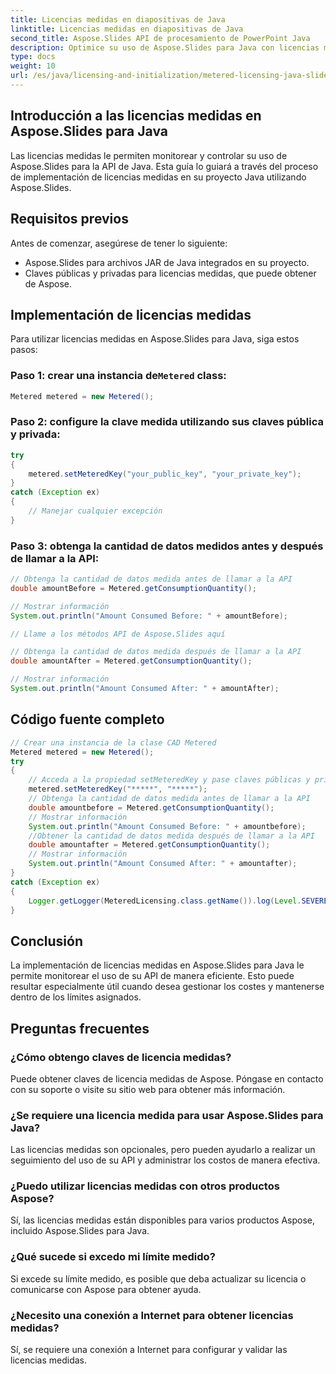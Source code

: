 ```yaml
---
title: Licencias medidas en diapositivas de Java
linktitle: Licencias medidas en diapositivas de Java
second_title: Aspose.Slides API de procesamiento de PowerPoint Java
description: Optimice su uso de Aspose.Slides para Java con licencias medidas. Aprenda cómo configurarlo y monitorear su consumo de API.
type: docs
weight: 10
url: /es/java/licensing-and-initialization/metered-licensing-java-slides/
---
```


## Introducción a las licencias medidas en Aspose.Slides para Java

Las licencias medidas le permiten monitorear y controlar su uso de Aspose.Slides para la API de Java. Esta guía lo guiará a través del proceso de implementación de licencias medidas en su proyecto Java utilizando Aspose.Slides. 

## Requisitos previos

Antes de comenzar, asegúrese de tener lo siguiente:

- Aspose.Slides para archivos JAR de Java integrados en su proyecto.
- Claves públicas y privadas para licencias medidas, que puede obtener de Aspose.

## Implementación de licencias medidas

Para utilizar licencias medidas en Aspose.Slides para Java, siga estos pasos:

###  Paso 1: crear una instancia de`Metered` class:

```java
Metered metered = new Metered();
```

### Paso 2: configure la clave medida utilizando sus claves pública y privada:

```java
try
{
	metered.setMeteredKey("your_public_key", "your_private_key");
}
catch (Exception ex)
{
	// Manejar cualquier excepción
}
```

### Paso 3: obtenga la cantidad de datos medidos antes y después de llamar a la API:

```java
// Obtenga la cantidad de datos medida antes de llamar a la API
double amountBefore = Metered.getConsumptionQuantity();

// Mostrar información
System.out.println("Amount Consumed Before: " + amountBefore);

// Llame a los métodos API de Aspose.Slides aquí

// Obtenga la cantidad de datos medida después de llamar a la API
double amountAfter = Metered.getConsumptionQuantity();

// Mostrar información
System.out.println("Amount Consumed After: " + amountAfter);
```
## Código fuente completo
```java
// Crear una instancia de la clase CAD Metered
Metered metered = new Metered();
try
{
	// Acceda a la propiedad setMeteredKey y pase claves públicas y privadas como parámetros
	metered.setMeteredKey("*****", "*****");
	// Obtenga la cantidad de datos medida antes de llamar a la API
	double amountbefore = Metered.getConsumptionQuantity();
	// Mostrar información
	System.out.println("Amount Consumed Before: " + amountbefore);
	//Obtener la cantidad de datos medida después de llamar a la API
	double amountafter = Metered.getConsumptionQuantity();
	// Mostrar información
	System.out.println("Amount Consumed After: " + amountafter);
}
catch (Exception ex)
{
	Logger.getLogger(MeteredLicensing.class.getName()).log(Level.SEVERE, null, ex);
}
```

## Conclusión

La implementación de licencias medidas en Aspose.Slides para Java le permite monitorear el uso de su API de manera eficiente. Esto puede resultar especialmente útil cuando desea gestionar los costes y mantenerse dentro de los límites asignados.

## Preguntas frecuentes

### ¿Cómo obtengo claves de licencia medidas?

Puede obtener claves de licencia medidas de Aspose. Póngase en contacto con su soporte o visite su sitio web para obtener más información.

### ¿Se requiere una licencia medida para usar Aspose.Slides para Java?

Las licencias medidas son opcionales, pero pueden ayudarlo a realizar un seguimiento del uso de su API y administrar los costos de manera efectiva.

### ¿Puedo utilizar licencias medidas con otros productos Aspose?

Sí, las licencias medidas están disponibles para varios productos Aspose, incluido Aspose.Slides para Java.

### ¿Qué sucede si excedo mi límite medido?

Si excede su límite medido, es posible que deba actualizar su licencia o comunicarse con Aspose para obtener ayuda.

### ¿Necesito una conexión a Internet para obtener licencias medidas?

Sí, se requiere una conexión a Internet para configurar y validar las licencias medidas.
